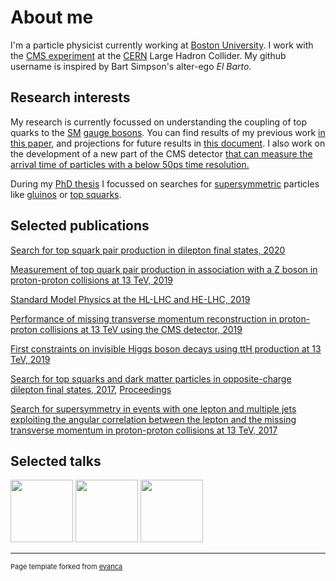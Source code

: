 # About me

I'm a particle physicist currently working at [Boston University](https://www.bu.edu).
I work with the [CMS experiment](https://cms.cern) at the [CERN](https://home.cern) Large Hadron Collider.
My github username is inspired by Bart Simpson's alter-ego *El Barto*.

## Research interests

My research is currently focussed on understanding the coupling of top quarks to the [SM](https://en.wikipedia.org/wiki/Standard_Model) [gauge bosons](https://en.wikipedia.org/wiki/W_and_Z_bosons).
You can find results of my previous work [in this paper](https://arxiv.org/abs/1907.11270), and projections for future results in [this document](https://arxiv.org/abs/1902.04070).
I also work on the development of a new part of the CMS detector [that can measure the arrival time of particles with a below 50ps time resolution.](https://cds.cern.ch/record/2667167)

During my [PhD thesis](https://repositum.tuwien.at/handle/20.500.12708/2667) I focussed on searches for [supersymmetric](https://en.wikipedia.org/wiki/Supersymmetry) particles like [gluinos](https://arxiv.org/abs/1709.09814) or [top squarks]().


## Selected publications

[Search for top squark pair production in dilepton final states, 2020](https://inspirehep.net/literature/1811597)

[Measurement of top quark pair production in association with a Z boson in proton-proton collisions at 13 TeV, 2019](https://inspirehep.net/literature/1746445)

[Standard Model Physics at the HL-LHC and HE-LHC, 2019](https://inspirehep.net/literature/1720009)

[Performance of missing transverse momentum reconstruction in proton-proton collisions at 13 TeV using the CMS detector, 2019](https://inspirehep.net/literature/1724943)

[First constraints on invisible Higgs boson decays using ttH production at 13 TeV, 2019](https://inspirehep.net/literature/1726298)

[Search for top squarks and dark matter particles in opposite-charge dilepton final states, 2017](https://inspirehep.net/literature/1634253), [Proceedings](https://inspirehep.net/literature/1695519)

[Search for supersymmetry in events with one lepton and multiple jets exploiting the angular correlation between the lepton and the missing transverse momentum in proton-proton collisions at 13 TeV, 2017](https://inspirehep.net/literature/1627612)


## Selected talks



<img height=100 src="https://cds.cern.ch/record/2727987/files/Figure_003-a.png?raw=true"/> <img height=100 src="https://cds.cern.ch/record/2684052/files/Figure_011.png?raw=true"/> <img height=100 src="http://cds.cern.ch/record/2286124/files/Figure_005-b.png?raw=true"/>

---
<p style="font-size:11px">Page template forked from <a href="https://github.com/evanca/quick-portfolio">evanca</a></p>
<!-- Remove above link if you don't want to attibute -->

